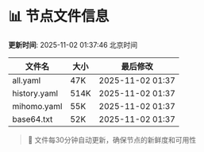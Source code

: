 # 📊 节点文件信息

**更新时间**: 2025-11-02 01:37:46 北京时间

| 文件名 | 大小 | 最后修改 |
|--------|------|----------|
| all.yaml | 47K | 2025-11-02 01:37 |
| history.yaml | 514K | 2025-11-02 01:37 |
| mihomo.yaml | 55K | 2025-11-02 01:37 |
| base64.txt | 52K | 2025-11-02 01:37 |

> 🔄 文件每30分钟自动更新，确保节点的新鲜度和可用性
